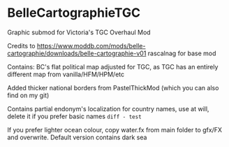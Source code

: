# BelleCartographieTGC
Graphic submod for Victoria's TGC Overhaul Mod

Credits to https://www.moddb.com/mods/belle-cartographie/downloads/belle-cartographie-v01 rascalnag for base mod

Contains: BC's flat political map adjusted for TGC, as TGC has an entirely different map from vanilla/HFM/HPM/etc

Added thicker national borders from PastelThickMod (which you can also find on my git)

Contains partial endonym's localization for country names, use at will, delete it if you prefer basic names ```diff - test```



If you prefer lighter ocean colour, copy water.fx from main folder to gfx/FX and overwrite. Default version contains dark sea
